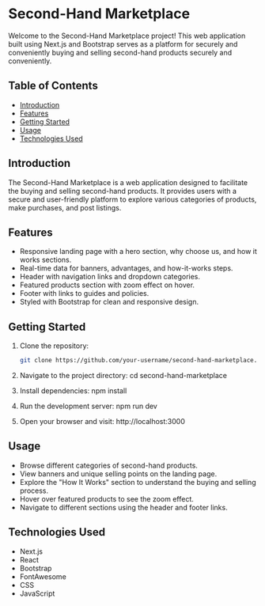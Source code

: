 # Second-Hand Marketplace

Welcome to the Second-Hand Marketplace project! This web application built using Next.js and Bootstrap serves as a platform for securely and conveniently buying and selling second-hand products securely and conveniently.

## Table of Contents

- [Introduction](#introduction)
- [Features](#features)
- [Getting Started](#getting-started)
- [Usage](#usage)
- [Technologies Used](#technologies-used)

## Introduction

The Second-Hand Marketplace is a web application designed to facilitate the buying and selling second-hand products. It provides users with a secure and user-friendly platform to explore various categories of products, make purchases, and post listings.

## Features

- Responsive landing page with a hero section, why choose us, and how it works sections.
- Real-time data for banners, advantages, and how-it-works steps.
- Header with navigation links and dropdown categories.
- Featured products section with zoom effect on hover.
- Footer with links to guides and policies.
- Styled with Bootstrap for clean and responsive design.

## Getting Started

1. Clone the repository:
   ```bash
   git clone https://github.com/your-username/second-hand-marketplace.git
   
2. Navigate to the project directory:
   cd second-hand-marketplace
   
3. Install dependencies:
   npm install
   
4. Run the development server:
   npm run dev
   
5. Open your browser and visit: http://localhost:3000

## Usage
- Browse different categories of second-hand products.
- View banners and unique selling points on the landing page.
- Explore the "How It Works" section to understand the buying and selling process.
- Hover over featured products to see the zoom effect.
- Navigate to different sections using the header and footer links.

## Technologies Used
- Next.js
- React
- Bootstrap
- FontAwesome
- CSS
- JavaScript
